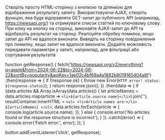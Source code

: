Створіть просту HTML-сторінку з кнопкою та ділянкою для відображення результату запиту.
Використовуючи AJAX, створіть функцію, яка буде відправляти GET-запит до публічного API (наприклад, https://newsapi.org/) та отримувати список статтей по ключовому слову.
При кліку на кнопку на сторінці, виконайте AJAX-запит до API та відобразіть результат на сторінці.
Реалізуйте обробку помилок, якщо запит до API не вдалося виконати.
Виведіть на сторінку повідомлення про помилку, якщо запит не вдалося виконати.
Додайте можливість передавати параметри у запиті, наприклад, для фільтрації або сортування результатів

function getResponse() {
  fetch('https://newsapi.org/v2/everything?q=apple&from=2024-06-22&to=2024-06-22&sortBy=popularity&apiKey=1ae02c4bf69a4a1882b8019165404a8f')
  .then(response => {
    if (!response.ok) {
      throw new Error(`HTTP error! status: ${response.status}`);
    }
    return response.json();
  })
  .then(data => {
    if (data.articles && Array.isArray(data.articles)) {
      let articleNames = data.articles.map(article => `<li>${article.source.name}</li>`).join('');
      resultContainer.innerHTML = `
        <ul>
          <li>Article names are:</li>
          ${articleNames}
        </ul>
      `;
      data.articles.forEach(article => {
        console.log(article.source.name);
      });
    } else {
      console.error('No articles found or the response structure is incorrect');
    }
  })
  .catch((error) => {
    console.error('Fetch error:', error);
  });
}

button.addEventListener('click', getResponse);
